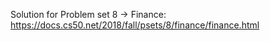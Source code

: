Solution for Problem set 8 -> Finance:
https://docs.cs50.net/2018/fall/psets/8/finance/finance.html
